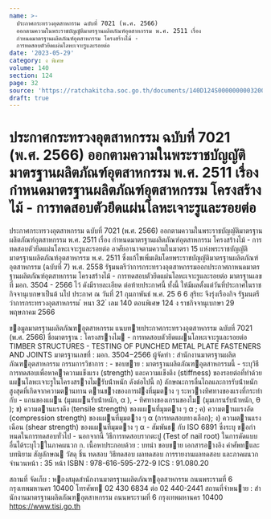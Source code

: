 ```yaml
---
name: >-
  ประกาศกระทรวงอุตสาหกรรม ฉบับที่ 7021 (พ.ศ. 2566)
  ออกตามความในพระราชบัญญัติมาตรฐานผลิตภัณฑ์อุตสาหกรรม พ.ศ. 2511 เรื่อง
  กำหนดมาตรฐานผลิตภัณฑ์อุตสาหกรรม โครงสร้างไม้ -
  การทดสอบตัวยึดแผ่นโลหะเจาะรูและรอยต่อ
date: '2023-05-29'
category: ง พิเศษ
volume: 140
section: 124
page: 32
source: 'https://ratchakitcha.soc.go.th/documents/140D124S0000000003200.pdf'
draft: true
---
```


# ประกาศกระทรวงอุตสาหกรรม ฉบับที่ 7021 (พ.ศ. 2566) ออกตามความในพระราชบัญญัติมาตรฐานผลิตภัณฑ์อุตสาหกรรม พ.ศ. 2511 เรื่อง กำหนดมาตรฐานผลิตภัณฑ์อุตสาหกรรม โครงสร้างไม้ - การทดสอบตัวยึดแผ่นโลหะเจาะรูและรอยต่อ

ประกาศกระทรวงอุตสาหกรรม ฉบับที่ 7021 (พ.ศ. 2566) ออกตามความในพระราชบัญญัติมาตรฐานผลิตภัณฑ์อุตสาหกรรม พ.ศ. 2511 เรื่อง กำหนดมาตรฐานผลิตภัณฑ์อุตสาหกรรม โครงสร้างไม้ - การทดสอบตัวยึดแผ่นโลหะเจาะรูและรอยต่อ อาศัยอานาจตามความในมาตรา 15 แห่งพระราชบัญญัติมาตรฐานผลิตภัณฑ์อุตสาหกรรม พ.ศ. 2511 ซึ่งแก้ไขเพิ่มเติมโดยพระราชบัญญัติมาตรฐานผลิตภัณฑ์อุตสาหกรรม (ฉบับที่ 7) พ.ศ. 2558 รัฐมนตรีว่าการกระทรวงอุตสาหกรรมออกประกาศกาหนดมาตรฐานผลิตภัณฑ์อุตสาหกรรม โครงสร้างไม้ - การทดสอบตัวยึดแผ่นโลหะเจาะรูและรอยต่อ มาตรฐานเลขที่ มอก. 3504 - 2566 ไว้ ดังมีรายละเอียด ต่อท้ายประกาศนี้ ทั้งนี้ ให้มีผลตั้งแต่วันที่ประกาศในราชกิจจานุเบกษาเป็นต้ นไป ประกาศ ณ วันที่ 21 กุมภาพันธ์ พ.ศ. 25 6 6 สุริยะ จึงรุ่งเรืองกิจ รัฐมนตรีว่าการกระทรวงอุตสาหกรรม ้ หนา 32 ่ เลม 140 ตอนพิเศษ 124 ง ราชกิจจานุเบกษา 29 พฤษภาคม 2566

ขอมูลมาตรฐานผลิตภัณฑอุตสาหกรรม แนบทายประกาศกระทรวงอุตสาหกรรม ฉบับที่ 7021 (พ.ศ. 2566) ชื่อมาตรฐาน : โครงสรางไม - การทดสอบตัวยึดแผนโลหะเจาะรูและรอยต่อ TIMBER STRUCTURES - TESTING OF PUNCHED METAL PLATE FASTENERS AND JOINTS มาตรฐานเลขที่ : มอก. 3504−2566 ผู้จัดทํา : สํานักงานมาตรฐานผลิตภัณฑอุตสาหกรรม กรรมการวิชาการ : - ขอบขาย : มาตรฐานผลิตภัณฑอุตสาหกรรมนี้ - ระบุวิธีการทดสอบเพื่อหาคาความแข็งแรง (strength) และความแข็งตึง (stiffness) ของรอยต่อที่ทําด้วยแผนโลหะเจาะรูในโครงสรางไมรับน้ําหนัก ดังต่อไปนี้ ก) ลักษณะการลื่นไถลและการรับน้ําหนักสูงสุดที่เกิดจากความตานทาน ดานขางของการฝงที่มุมตาง ๆ ระหวางทิศทางของแรงที่กระทํากับ - แกนของแผน (มุมแผนรับน้ําหนัก, α ), - ทิศทางของเกรนของไม (มุมเกรนรับน้ําหนัก, θ ); ข) ความตานแรงดึง (tensile strength) ของแผนที่มุมตาง ๆ α ; ค) ความตานแรงอัด (compression strength) ของแผนที่มุมตาง ๆ α (การทดสอบทางเลือก); ง) ความตานแรงเฉือน (shear strength) ของแผนที่มุมตาง ๆ α - สัมพันธ กับ ISO 6891 ซึ่งระบุ ขอกําหนดในการทดสอบทั่วไป - นอกจากนี้ วิธีการทดสอบรากตะปู (Test of nail root) ในการดัดแบบ อื่นได้ระบุไวในภาคผนวก ก. เนื้อหาประกอบด้วย : บทนํา ขอบขาย เอกสารอางอิง คําศัพทและบทนิยาม สัญลักษณ วัสดุ ชิ้น ทดสอบ วิธีทดสอบ ผลทดสอบ การรายงานผลทดสอบ และภาคผนวก จํานวนหน้า : 35 หน้า ISBN : 978-616-595-272-9 ICS : 91.080.20

สถานที่ จัดเก็บ : หองสมุดสํานักงานมาตรฐานผลิตภัณฑอุตสาหกรรม ถนนพระรามที่ 6 กรุงเทพมหานคร 10400 โทรศัพท 02 430 6834 ต่อ 02 440-2441 สถานที่จําหนาย : สํานักงานมาตรฐานผลิตภัณฑอุตสาหกรรม ถนนพระรามที่ 6 กรุงเทพมหานคร 10400 https://www.tisi.go.th
